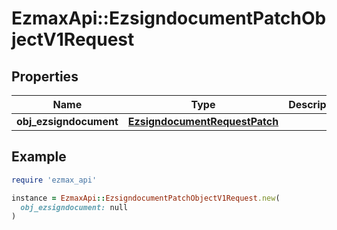 # EzmaxApi::EzsigndocumentPatchObjectV1Request

## Properties

| Name | Type | Description | Notes |
| ---- | ---- | ----------- | ----- |
| **obj_ezsigndocument** | [**EzsigndocumentRequestPatch**](EzsigndocumentRequestPatch.md) |  |  |

## Example

```ruby
require 'ezmax_api'

instance = EzmaxApi::EzsigndocumentPatchObjectV1Request.new(
  obj_ezsigndocument: null
)
```

